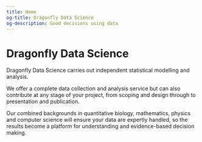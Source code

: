 ```yaml
---
title: Home
og-title: Dragonfly Data Science
og-description: Good decisions using data
---
```


# Dragonfly Data Science

Dragonfly Data Science carries out independent statistical modelling and
analysis.

We offer a complete data collection and analysis service but can also
contribute at any stage of your project, from scoping and design through to
presentation and publication.

Our combined backgrounds in quantitative biology, mathematics, physics and
computer science will ensure your data are expertly handled, so the results
become a platform for understanding and evidence-based decision making.


